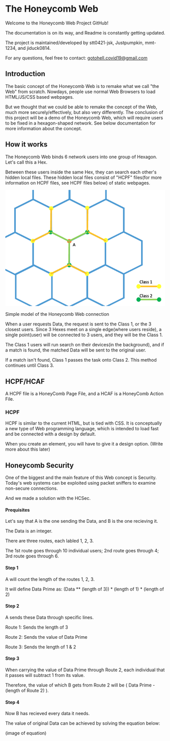 # The Honeycomb Web

Welcome to the Honeycomb Web Project GitHub!

The documentation is on its way, and Readme is constantly getting updated.

The project is maintained/developed by stt0421-jsk, Justpumpkin, mmt-1234, and jiduck0814.

For any questions, feel free to contact: gotohell.covid19@gmail.com


## Introduction

The basic concept of the Honeycomb Web is to remake what we call "the Web" from scratch.
Nowdays, people use normal Web Browsers to load HTML/JS/CSS based webpages. 

But we thought that we could be able to remake the concept of the Web, much more securely/effectively, but also very differently.
The conclusion of this project will be a demo of the Honeycomb Web, which will require users to be fixed in a hexagon-shaped network. See below documentation for more information about the concept.

## How it works

The Honeycomb Web binds 6 network users into one group of Hexagon.
Let's call this a Hex.

Between these users inside the same Hex, they can search each other's hidden local files. 
These hidden local files consist of "HCPF" files(for more information on HCPF files, see HCPF files below) of static webpages.

![alt text](https://github.com/stt0421-jsk/honeycomb/blob/main/img/Honeycomb_model_1.png?raw=true)

Simple model of the Honeycomb Web connection

When a user requests Data, the request is sent to the Class 1, or the 3 closest users. 
Since 3 Hexes meet on a single edge(where users reside), a single point(user) will be connected to 3 users, and they will be the Class 1.

The Class 1 users will run search on their devices(in the background), and if a match is found, the matched Data will be sent to the original user.

If a match isn't found, Class 1 passes the task onto Class 2.
This method continues until Class 3.


## HCPF/HCAF

A HCPF file is a HoneyComb Page File, and a HCAF is a HoneyComb Action File.

### HCPF

HCPF is similar to the current HTML, but is tied with CSS.
It is conceptually a new type of Web programming language, which is intended to load fast and be connected with a design by default.

When you create an element, you will have to give it a design option.
(Write more about this later)


## Honeycomb Security

One of the biggest and the main feature of this Web concept is Security.
Today's web systems can be exploited using packet sniffers to examine non-secure connections.

And we made a solution with the HCSec.

#### Prequisites

Let's say that A is the one sending the Data, and B is the one recieving it.

The Data is an integer.

There are three routes, each labled 1, 2, 3.

The 1st route goes through 10 individual users; 2nd route goes through 4; 3rd route goes through 6.

#### Step 1

A will count the length of the routes 1, 2, 3.

It will define Data Prime as:
(Data ** (length of 3)) * (length of 1) * (length of 2)

#### Step 2

A sends these Data through specific lines.

Route 1: Sends the length of 3

Route 2: Sends the value of Data Prime

Route 3: Sends the length of 1 & 2

#### Step 3

When carrying the value of Data Prime through Route 2, each individual that it passes will subtract 1 from its value.
 
 Therefore, the value of which B gets from Route 2 will be ( Data Prime - (length of Route 2) ).
 
 #### Step 4
 
 Now B has recieved every data it needs.
 
 The value of original Data can be achieved by solving the equation below:
 
 (image of equation)
 
 
